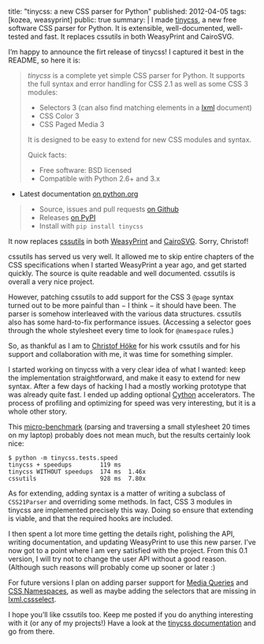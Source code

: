 title: "tinycss: a new CSS parser for Python"
published: 2012-04-05
tags: [kozea, weasyprint]
public: true
summary: |
    I made [tinycss](http://packages.python.org/tinycss/), a new free software
    CSS parser for Python. It is extensible, well-documented, well-tested
    and fast. It replaces cssutils in both WeasyPrint and CairoSVG.


I’m happy to announce the firt release of tinycss!
I captured it best in the README, so here it is:

> *tinycss* is a complete yet simple CSS parser for Python. It supports the
> full syntax and error handling for CSS 2.1 as well as some CSS 3 modules:
>
> * Selectors 3 (can also find matching elements in a [lxml](http://lxml.de/)
>   document)
> * CSS Color 3
> * CSS Paged Media 3
>
> It is designed to be easy to extend for new CSS modules and syntax.
>
> Quick facts:
>
> * Free software: BSD licensed
> * Compatible with Python 2.6+ and 3.x
* Latest documentation [on python.org](http://packages.python.org/tinycss/>)
> * Source, issues and pull requests
>   [on Github](https://github.com/SimonSapin/tinycss/)
> * Releases [on PyPI](http://pypi.python.org/pypi/tinycss)
> * Install with `pip install tinycss`


It now replaces [cssutils](http://packages.python.org/cssutils/) in both
[WeasyPrint](http://weasyprint.org/) and [CairoSVG](http://cairosvg.org/).
Sorry, Christof!

cssutils has served us very well. It allowed me to skip entire chapters
of the CSS specifications when I started WeasyPrint a year ago, and get
started quickly. The source is quite readable and well documented.
cssutils is overall a very nice project.

However, patching cssutils to add support for the CSS 3 `@page` syntax
turned out to be more painful than − I think − it should have been.
The parser is somehow interleaved with the various data structures.
cssutils also has some hard-to-fix performance issues.
(Accessing a selector goes through the whole stylesheet every time to
look for `@namespace` rules.)

So, as thankful as I am to [Christof Höke](http://cthedot.de/) for his
work cssutils and for his support and collaboration with me, it was time
for something simpler.

I started working on tinycss with a very clear idea of what I wanted:
keep the implementation straightforward, and make it easy to extend for
new syntax. After a few days of hacking I had a mostly working prototype that
was already quite fast. I ended up adding optional
[Cython](http://cython.org/) accelerators. The process of profiling
and optimizing for speed was very interesting, but it is a whole other story.

This [micro-benchmark](
https://github.com/SimonSapin/tinycss/blob/master/tinycss/tests/speed.py)
(parsing and traversing a small stylesheet 20 times on my laptop)
probably does not mean much, but the results certainly look nice:

    $ python -m tinycss.tests.speed
    tinycss + speedups        119 ms
    tinycss WITHOUT speedups  174 ms  1.46x
    cssutils                  928 ms  7.80x

As for extending, adding syntax is a matter of writing a subclass of
`CSS21Parser` and overriding some methods. In fact, CSS 3 modules in
tinycss are implemented precisely this way. Doing so ensure that extending
is viable, and that the required hooks are included.

I then spent a lot more time getting the details right, polishing the API,
writing documentation, and updating WeasyPrint to use this new parser.
I’ve now got to a point where I am very satisfied with the project.
From this 0.1 version, I will try not to change the user API without a
good reason. (Although such reasons will probably come up sooner or later :)

For future versions I plan on adding parser support for
[Media Queries](http://www.w3.org/TR/css3-mediaqueries/) and
[CSS Namespaces](http://www.w3.org/TR/css3-namespace/), as well as maybe
adding the selectors that are missing in
[lxml.cssselect](http://lxml.de/cssselect.html).

I hope you’ll like cssutils too. Keep me posted if you do anything interesting
with it (or any of my projects!)
Have a look at the [tinycss documentation](
http://packages.python.org/tinycss/) and go from there.
